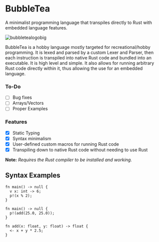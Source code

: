 # BubbleTea
A minimalist programming language that transpiles directly to Rust with embedded language features.

![bubbletealogobig](https://github.com/LieutenantTeaTM/BubbleTea/assets/112296448/bace29c8-0355-4739-8e16-1639a858b199)

BubbleTea is a hobby language mostly targeted for recreational/hobby programming. It is lexed and parsed by a custom Lexer and Parser, then each instruction is transpiled into native Rust code and bundled into an executable. It is high level and simple. It also allows for running arbitrary Rust code directly within it, thus allowing the use for an embedded language.

### To-Do
- [ ] Bug fixes
- [ ] Arrays/Vectors
- [ ] Proper Examples

### Features
- [x] Static Typing
- [x] Syntax minimalism
- [x] User-defined custom macros for running Rust code
- [x] Transpiling down to native Rust code without needing to use Rust   

**Note:** *Requires the Rust compiler to be installed and working.*

## Syntax Examples
```
fn main() -> null {
  v x: int -> 6;
  p!(x % 2);
}
```

```
fn main() -> null {
  p!(add(25.0, 25.0));
}

fn add(x: float, y: float) -> float {
  <- x + y * 2.5;
}
```
